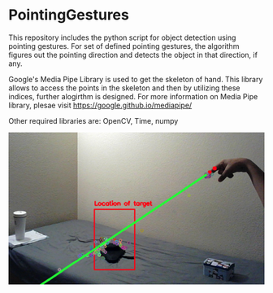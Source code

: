 # PointingGestures
This repository includes the python script for object detection using pointing gestures. For set of defined pointing gestures, the algorithm figures out the pointing direction and detects the object in that direction, if any.

Google's Media Pipe Library is used to get the skeleton of hand. This library allows to access the points in the skeleton and then by utilizing these indices, further alogirthm is designed. For more information on Media Pipe library, plesae visit https://google.github.io/mediapipe/

Other required libraries are:
OpenCV, Time, numpy


![Output of this script:](/Output.png)


